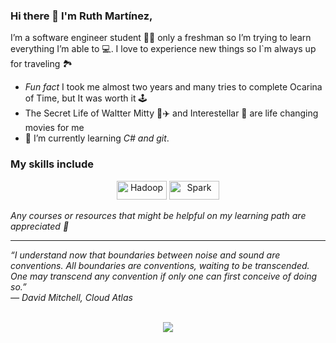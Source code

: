
### Hi there 🦋 I'm Ruth Martínez,

I’m a software engineer student 👩‍💻 only a freshman so I’m trying to learn everything I’m able to 💻. I love to experience new things so I`m always up for traveling 🏞️
 


-  *Fun fact* I took me almost two years and many tries to complete Ocarina of Time, but It was worth it 🕹️
- The Secret Life of Waltter Mitty 💼✈️
 and Interestellar 🌌
 are life changing movies for me
- 🌱 I’m currently learning *C# and git*.

### My skills include



<p align="center">
	<img title="Hadoop" alt="Hadoop" src="https://img.shields.io/badge/Python-3776AB?style=for-the-badge&logo=python&logoColor=white" width="80" height="30" />
	<img title="Spark" alt="Spark" src="https://img.shields.io/badge/C%2B%2B-00599C?style=for-the-badge&logo=c%2B%2B&logoColor=white" width="80" height="30" />
	
</p>

<!--
*Thomas-George-T/Thomas-George-T* is a ✨ special ✨ repository because its `README.md` (this file) appears on your GitHub profile.
T
Here are some ideas to get you started:

- 🔭 I’m currently working on ...
- 🌱 I’m currently learning ...
- 👯 I’m looking to collaborate on ...
- 🤔 I’m looking for help with ...
- 💬 Ask me about ...
- 📫 How to reach me: ...
- 😄 Pronouns: ...
- ⚡ Fun fact: ...
-->

    
*Any courses or resources that might be helpful on my learning path are appreciated 🚀*

<hr>
<p align="center"> <p style=" :blue; ">
   <i>“I understand now that boundaries between noise and sound are conventions. All boundaries are conventions, waiting to be transcended. One may transcend any convention if only one can first conceive of doing so.” </i>
   <br>
   <i>― David Mitchell, Cloud Atlas</i>
   <br>
<br>	

<p align="center">
<a target="_blank" href="mailto:sarahimartinez73593@gmail.com"><img src="https://img.shields.io/badge/-Gmail-D14836?style=for-the-badge&logo=Gmail&logoColor=white"></img></a>
